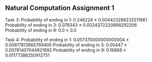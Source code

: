 ## Natural Computation Assignment 1

Task 3:
Probability of ending in 1: 0.246224 ± 0.004423288232511961
Probability of ending in 3: 0.078343 ± 0.0024372220898292206
Probability of ending in 9: 0.0 ± 0.0

Task 4:
Probability of ending in 1: 0.057370000000000004 ± 0.00817813665769405
Probability of ending in 3: 0.05447 ± 0.00781407044821692
Probability of ending in 9: 0.16868 ± 0.01177386250912751
